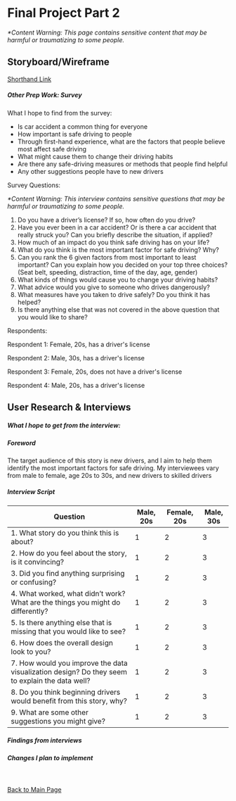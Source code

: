 # Final Project Part 2

_*Content Warning: This page contains sensitive content that may be harmful or traumatizing to some people._


## Storyboard/Wireframe

[Shorthand Link](https://preview.shorthand.com/4YigjRKvgqbFR0Xl)

##### Other Prep Work: Survey
  
What I hope to find from the survey:

* Is car accident a common thing for everyone
* How important is safe driving to people
* Through first-hand experience, what are the factors that people believe most affect safe driving
* What might cause them to change their driving habits
* Are there any safe-driving measures or methods that people find helpful
* Any other suggestions people have to new drivers
  
Survey Questions:

_*Content Warning: This interview contains sensitive questions that may be harmful or traumatizing to some people._

1. Do you have a driver’s license? If so, how often do you drive?
2. Have you ever been in a car accident? Or is there a car accident that really struck you? Can you briefly describe the situation, if applied?
3. How much of an impact do you think safe driving has on your life?
4. What do you think is the most important factor for safe driving? Why?
5. Can you rank the 6 given factors from most important to least important? Can you explain how you decided on your top three choices? (Seat belt, speeding, distraction, time of the day, age, gender)
6. What kinds of things would cause you to change your driving habits?
7. What advice would you give to someone who drives dangerously? 
8.  What measures have you taken to drive safely? Do you think it has helped?
9. Is there anything else that was not covered in the above question that you would like to share?

Respondents: 
  
Respondent 1: Female, 20s, has a driver's license

Respondent 2: Male, 30s, has a driver's license

Respondent 3: Female, 20s, does not have a driver's license

Respondent 4: Male, 20s, has a driver's license


## User Research & Interviews

##### What I hope to get from the interview:

##### Foreword
The target audience of this story is new drivers, and I aim to help them identify the most important factors for safe driving. 
My interviewees vary from male to female, age 20s to 30s, and new drivers to skilled drivers

##### Interview Script

| Question | Male, 20s | Female, 20s | Male, 30s |
| --- | --- | --- | --- |
| 1. What story do you think this is about?  | 1 | 2 | 3 |
| 2. How do you feel about the story, is it convincing? | 1 | 2 | 3 |
| 3. Did you find anything surprising or confusing? | 1 | 2 | 3 |
| 4. What worked, what didn’t work? What are the things you might do differently? | 1 | 2 | 3 |
| 5. Is there anything else that is missing that you would like to see? | 1 | 2 | 3 |
| 6. How does the overall design look to you? | 1 | 2 | 3 |
| 7. How would you improve the data visualization design? Do they seem to explain the data well? | 1 | 2 | 3 |
| 8. Do you think beginning drivers would benefit from this story, why? | 1 | 2 | 3 |
| 9. What are some other suggestions you might give? | 1 | 2 | 3 |

##### Findings from interviews


##### Changes I plan to implement


<br/>

[Back to Main Page](/README.md)
